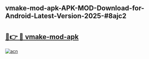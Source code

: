 ## vmake-mod-apk-APK-MOD-Download-for-Android-Latest-Version-2025-#8ajc2

# <h2><a href="https://bedroomkl.my?title=vmake-mod-apk&ref=20M">🔗👉 🔴 vmake-mod-apk</a></h2>

[![acn](https://github.com/user-attachments/assets/0f9c940e-d8b0-45ae-aac7-cd30a18b3e1c)](https://bedroomkl.my?title=vmake-mod-apk&ref=20M)

